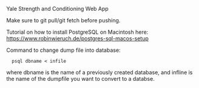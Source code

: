 Yale Strength and Conditioning Web App

Make sure to git pull/git fetch before pushing.

Tutorial on how to install PostgreSQL on Macintosh here: 
  https://www.robinwieruch.de/postgres-sql-macos-setup
  
Command to change dump file into database:
```
  psql dbname < infile
```
where dbname is the name of a previously created database, and infline is the name of the dumpfile you want to convert to a databse. 

